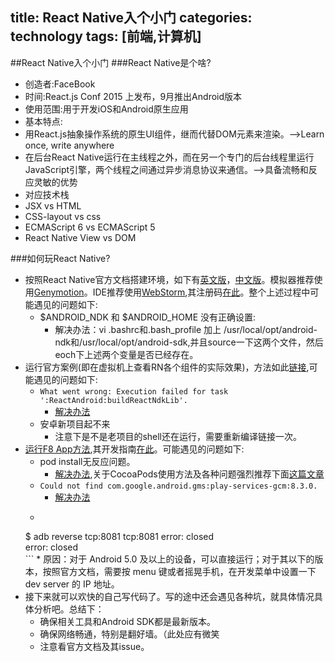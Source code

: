 title: React Native入个小门
categories: technology 
tags: [前端,计算机]
---
##React Native入个小门
###React Native是个啥?
* 创造者:FaceBook
* 时间:React.js Conf 2015 上发布，9月推出Android版本
* 使用范围:用于开发iOS和Android原生应用
* 基本特点:
 * 用React.js抽象操作系统的原生UI组件，继而代替DOM元素来渲染。-->Learn once, write anywhere
 * 在后台React Native运行在主线程之外，而在另一个专门的后台线程里运行JavaScript引擎，两个线程之间通过异步消息协议来通信。-->具备流畅和反应灵敏的优势
* 对应技术栈
 * JSX vs HTML
 * CSS-layout vs css
 * ECMAScript 6 vs ECMAScript 5
 * React Native View vs DOM

###如何玩React Native?
* 按照React Native官方文档搭建环境，如下有[英文版](http://facebook.github.io/react-native/docs/getting-started.html)，[中文版](http://reactnative.cn/docs/0.26/getting-started.html)。模拟器推荐使用[Genymotion](https://www.genymotion.com/)。IDE推荐使用[WebStorm](https://www.jetbrains.com/webstorm/),其注册码[在此](http://us.idea.lanyus.com/)。整个上述过程中可能遇见的问题如下:
     * $ANDROID_NDK 和 $ANDROID_HOME 没有正确设置: 
        * 解决办法：vi .bashrc和.bash_profile 加上 /usr/local/opt/android-ndk和/usr/local/opt/android-sdk,并且source一下这两个文件，然后eoch下上述两个变量是否已经存在。
* 运行官方案例(即在虚拟机上查看RN各个组件的实际效果)，方法如此[链接](https://github.com/facebook/react-native/tree/master/Examples/UIExplorer),可能遇见的问题如下:
    *   ``What went wrong: Execution failed for task ':ReactAndroid:buildReactNdkLib'.
``  
        * [解决办法](http://stackoverflow.com/questions/36209774/unable-to-run-react-native-uiexplorer-example-project)
    * 安卓新项目起不来
        * 注意下是不是老项目的shell还在运行，需要重新编译链接一次。
* [运行F8 App方法](https://github.com/fbsamples/f8app),其开发指南[在此](http://f8-app.liaohuqiu.net/)。可能遇见的问题如下:
    * pod install无反应问题。
        * [解决办法](http://www.cnblogs.com/yiqiedejuanlian/p/3698788.html),关于CocoaPods使用方法及各种问题强烈推荐下面[这篇文章](http://www.jianshu.com/p/969dcb9907cf)
    * ``Could not find com.google.android.gms:play-services-gcm:8.3.0.``
        * [解决办法](https://github.com/fbsamples/f8app/issues/16)
    *   ```
    $ adb reverse tcp:8081 tcp:8081
error: closed  
error: closed  
                ```
        * 原因：对于 Android 5.0 及以上的设备，可以直接运行；对于其以下的版本，按照官方文档，需要按 menu 键或者摇晃手机，在开发菜单中设置一下 dev server 的 IP 地址。
* 接下来就可以欢快的自己写代码了。写的途中还会遇见各种坑，就具体情况具体分析吧。总结下：
    * 确保相关工具和Android SDK都是最新版本。
    * 确保网络畅通，特别是翻好墙。（此处应有微笑
    * 注意看官方文档及其issue。
